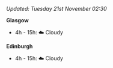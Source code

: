 *Updated: Tuesday 21st November 02:30*

**Glasgow**

* 4h - 15h: :cloud: Cloudy

**Edinburgh**

* 4h - 15h: :cloud: Cloudy
